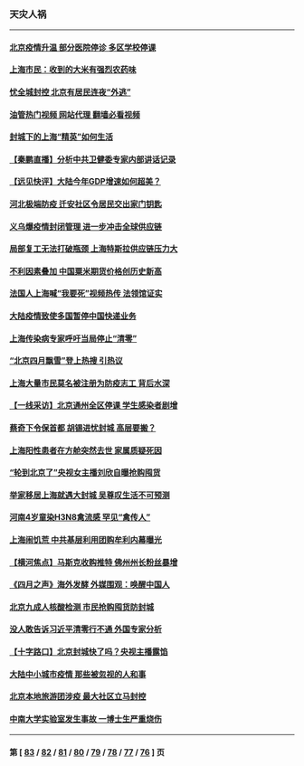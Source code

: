 ### 天灾人祸
---
#### [北京疫情升温 部分医院停诊 多区学校停课](../../pages/ncid280/n13722219.md?04281645) 
#### [上海市民：收到的大米有强烈农药味](../../pages/ncid280/n13722156.md?04281645) 
#### [忧全城封控 北京有居民连夜“外逃”](../../pages/ncid280/n13722117.md?04281645) 
#### [油管热门视频 网站代理 翻墙必看视频](http://209.222.30.114:81/youtube.html?04281645)
#### [封城下的上海“精英”如何生活](../../pages/ncid280/n13722094.md?04281645) 
#### [【秦鹏直播】分析中共卫健委专家内部讲话记录](../../pages/ncid280/n13722036.md?04281645) 
#### [【远见快评】大陆今年GDP增速如何超美？](../../pages/ncid280/n13721895.md?04281645) 
#### [河北极端防疫 迁安社区令居民交出家门钥匙](../../pages/ncid280/n13721969.md?04281645) 
#### [义乌爆疫情封闭管理 进一步冲击全球供应链](../../pages/ncid280/n13721924.md?04281645) 
#### [局部复工无法打破瓶颈 上海特斯拉供应链压力大](../../pages/ncid280/n13721889.md?04281645) 
#### [不利因素叠加 中国粟米期货价格创历史新高](../../pages/ncid280/n13721886.md?04281645) 
#### [法国人上海喊“我要死”视频热传 法领馆证实](../../pages/ncid280/n13721899.md?04281645) 
#### [大陆疫情致使多国暂停中国快递业务](../../pages/ncid280/n13721857.md?04281645) 
#### [上海传染病专家呼吁当局停止“清零”](../../pages/ncid280/n13721825.md?04281645) 
#### [“北京四月飘雪”登上热搜 引热议](../../pages/ncid280/n13721703.md?04281645) 
#### [上海大量市民莫名被注册为防疫志工 背后水深](../../pages/ncid280/n13721701.md?04281645) 
#### [【一线采访】北京通州全区停课 学生感染者剧增](../../pages/ncid280/n13721658.md?04281645) 
#### [蔡奇下令保首都 胡锡进忧封城 高层要搬？](../../pages/ncid280/n13721660.md?04281645) 
#### [上海阳性患者在方舱突然去世 家属质疑死因](../../pages/ncid280/n13721615.md?04281645) 
#### [“轮到北京了”央视女主播刘欣自曝抢购囤货](../../pages/ncid280/n13721547.md?04281645) 
#### [举家移居上海就遇大封城 吴尊叹生活不可预测](../../pages/ncid280/n13721353.md?04281645) 
#### [河南4岁童染H3N8禽流感 罕见“禽传人”](../../pages/ncid280/n13721368.md?04281645) 
#### [上海闹饥荒 中共基层利用团购牟利内幕曝光](../../pages/ncid280/n13721214.md?04281645) 
#### [【横河焦点】马斯克收购推特 佛州州长粉丝暴增](../../pages/ncid280/n13721334.md?04281645) 
#### [《四月之声》海外发酵 外媒围观：唤醒中国人](../../pages/ncid280/n13720982.md?04281645) 
#### [北京九成人核酸检测 市民抢购囤货防封城](../../pages/ncid280/n13721135.md?04281645) 
#### [没人敢告诉习近平清零行不通 外国专家分析](../../pages/ncid280/n13720943.md?04281645) 
#### [【十字路口】北京封城快了吗？央视主播露馅](../../pages/ncid280/n13721080.md?04281645) 
#### [大陆中小城市疫情 那些被忽视的人和事](../../pages/ncid280/n13721015.md?04281645) 
#### [北京本地旅游团涉疫 最大社区立马封控](../../pages/ncid280/n13720803.md?04281645) 
#### [中南大学实验室发生事故 一博士生严重烧伤](../../pages/ncid280/n13720927.md?04281645) 

---
#### 第 [ [83](./83.md?04281645) / [82](./82.md?04281645) / [81](./81.md?04281645) / [80](./80.md?04281645) / [79](./79.md?04281645) / [78](./78.md?04281645) / [77](./77.md?04281645) / [76](./76.md?04281645) ] 页
